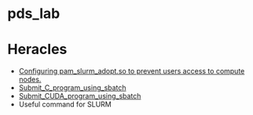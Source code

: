 # pds_lab

# Heracles
- [Configuring pam_slurm_adopt.so to prevent users access to compute nodes.](https://github.com/trungmanhhuynh/pds_lab/blob/master/pam_slurm_adopt.md)
- [Submit_C_program_using_sbatch](https://github.com/trungmanhhuynh/pds_lab/blob/master/submit_C_program_using_sbatch.md)
- [Submit_CUDA_program_using_sbatch](https://github.com/trungmanhhuynh/pds_lab/blob/master/submit_CUDA_program_using_sbatch.md)
- Useful command for SLURM
